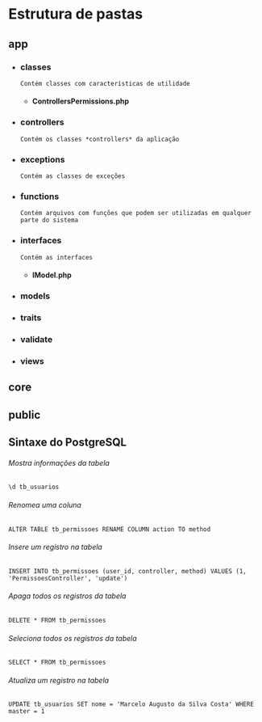 # Estrutura de pastas
## app
   - ### classes
         Contém classes com características de utilidade
        - #### ControllersPermissions.php
   - ### controllers
         Contém os classes *controllers* da aplicação
   - ### exceptions
         Contém as classes de exceções
   - ### functions
         Contém arquivos com funções que podem ser utilizadas em qualquer parte do sistema
   - ### interfaces
         Contém as interfaces
        - #### IModel.php
   - ### models
   - ### traits
   - ### validate
   - ### views
## core
## public

## Sintaxe do PostgreSQL
###### Mostra informações da tabela
`\d tb_usuarios`
###### Renomea uma coluna
`ALTER TABLE tb_permissoes RENAME COLUMN action TO method`
###### Insere um registro na tabela
`INSERT INTO tb_permissoes (user_id, controller, method) VALUES (1, 'PermissoesController', 'update')`
###### Apaga todos os registros da tabela
`DELETE * FROM tb_permissoes`
###### Seleciona todos os registros da tabela
`SELECT * FROM tb_permissoes`
###### Atualiza um registro na tabela
`UPDATE tb_usuarios SET nome = 'Marcelo Augusto da Silva Costa' WHERE master = 1`